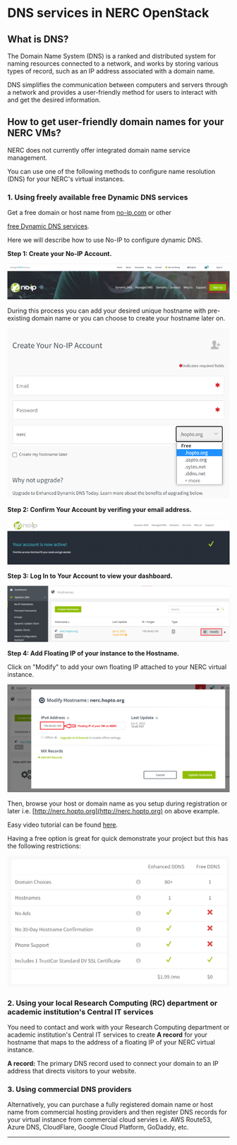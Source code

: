 
# DNS services in NERC OpenStack

## What is DNS?

The Domain Name System (DNS) is a ranked and distributed system for naming resources
connected to a network, and works by storing various types of record, such as an
IP address associated with a domain name.

DNS simplifies the communication between computers and servers through a network
and provides a user-friendly method for users to interact with and get the desired
information.

## How to get user-friendly domain names for your NERC VMs?

NERC does not currently offer integrated domain name service management.

You can use one of the following methods to configure name resolution (DNS) for
your NERC's virtual instances.

### 1. Using freely available free Dynamic DNS services

Get a free domain or host name from [no-ip.com](https://www.noip.com/) or other

[free Dynamic DNS services](https://www.makeuseof.com/tag/5-best-dynamic-dns-providers-can-lookup-free-today/).

Here we will describe how to use No-IP to configure dynamic DNS.

**Step 1: Create your No-IP Account.**

![No-IP Account Signup](images/signup.png)

During this process you can add your desired unique hostname with pre-existing
domain name or you can choose to create your hostname later on.

![Create No-IP Account](images/create-no-ip-account.png)

**Step 2: Confirm Your Account by verifing your email address.**

![Activate Your Account](images/activate-your-account.png)

**Step 3: Log In to Your Account to view your dashboard.**

![Dashboard](images/dashboard.png)

**Step 4: Add Floating IP of your instance to the Hostname.**

Click on "Modify" to add your own floating IP attached to your NERC virtual instance.

![Update Floating IP on Hostname](images/floating-ip-to-hostname.png)

Then, browse your host or domain name as you setup during registration or later
i.e. [http://nerc.hopto.org](http://nerc.hopto.org) on above example.

Easy video tutorial can be found [here](https://www.youtube.com/watch?v=1eeMxhpT868).

Having a free option is great for quick demonstrate your project but this has
the following restrictions:

![no-ip Free vs Paid Version](images/no-ip-free-vs-paid.png)

### 2. Using your local Research Computing (RC) department or academic institution's Central IT services

You need to contact and work with your Research Computing department or
academic institution's Central IT services to create **A record** for your hostname
that maps to the address of a floating IP of your NERC virtual instance.

**A record:** The primary DNS record used to connect your domain to an IP address
that directs visitors to your website.

### 3. Using commercial DNS providers

Alternatively, you can purchase a fully registered domain name or host name from
commercial hosting providers and then register DNS records for your virtual instance
from commercial cloud servies i.e. AWS Route53, Azure DNS, CloudFlare, Google Cloud
Platform, GoDaddy, etc.

---
